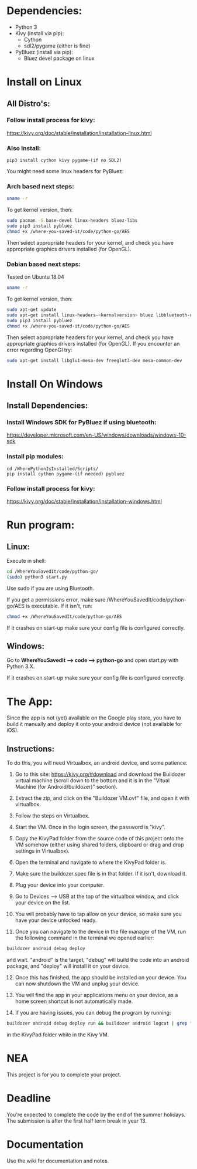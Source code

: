 # Dependencies:
- Python 3
- Kivy (install via pip):
  - Cython
  - sdl2/pygame (either is fine)
- PyBluez (install via pip):
  - Bluez devel package on linux

# Install on Linux
## All Distro's:
### Follow install process for kivy:
https://kivy.org/doc/stable/installation/installation-linux.html

### Also install:
```
pip3 install cython kivy pygame-(if no SDL2)
```
You might need some linux headers for PyBluez:
### Arch based next steps:
```bash
uname -r
```
To get kernel version, then:
```bash
sudo pacman -S base-devel linux-headers bluez-libs
sudo pip3 install pybluez
chmod +x /where-you-saved-it/code/python-go/AES
```
Then select appropriate headers for your kernel, and check you have appropriate graphics drivers installed (for OpenGL).
### Debian based next steps:
Tested on Ubuntu 18.04
```bash
uname -r
```
To get kernel version, then:
```bash
sudo apt-get update
sudo apt-get install linux-headers-<kernalversion> bluez libbluetooth-dev
sudo pip3 install pybluez
chmod +x /where-you-saved-it/code/python-go/AES
```
Then select appropriate headers for your kernel, and check you have appropriate graphics drivers installed (for OpenGL).
If you encounter an error regarding OpenGl try:
```bash
sudo apt-get install libglu1-mesa-dev freeglut3-dev mesa-common-dev
```

# Install On Windows
## Install Dependencies:

### Install Windows SDK for PyBluez if using bluetooth:
https://developer.microsoft.com/en-US/windows/downloads/windows-10-sdk

### Install pip modules:
```
cd /WherePythonIsInstalled/Scripts/
pip install cython pygame-(if needed) pybluez
```

### Follow install process for kivy:
https://kivy.org/doc/stable/installation/installation-windows.html

# Run program:
## Linux:
Execute in shell:
```bash
cd /WhereYouSavedIt/code/python-go/
(sudo) python3 start.py
```
Use sudo if you are using Bluetooth.

If you get a permissions error, make sure /WhereYouSavedIt/code/python-go/AES is executable. If it isn't, run:
```bash
chmod +x /WhereYouSavedIt/code/python-go/AES
```

If it crashes on start-up make sure your config file is configured correctly.

## Windows:
Go to **WhereYouSavedIt --> code --> python-go** and open start.py with Python 3.X.

If it crashes on start-up make sure your config file is configured correctly.


# The App:
Since the app is not (yet) available on the Google play store, you have to build it manually and deploy it onto your android device (not available for iOS).

## Instructions:
To do this, you will need Virtualbox, an android device, and some patience.

1. Go to this site: https://kivy.org/#download and download the Buildozer virtual machine (scroll down to the bottom and it is in the "Vitual Machine (for Android/buildozer)" section).

2. Extract the zip, and click on the "Buildozer VM.ovf" file, and open it with virtualbox.

3. Follow the steps on Virtualbox.

4. Start the VM. Once in the login screen, the password is "kivy".

5. Copy the KivyPad folder from the source code of this project onto the VM somehow (either using shared folders, clipboard or drag and drop settings in Virtualbox).

6. Open the terminal and navigate to where the KivyPad folder is.

7. Make sure the buildozer.spec file is in that folder. If it isn't, download it.

8. Plug your device into your computer.

9. Go to Devices --> USB at the top of the virtualbox window, and click your device on the list.

10. You will probably have to tap allow on your device, so make sure you have your device unlocked ready.

11. Once you can navigate to the device in the file manager of the VM, run the following command in the terminal we opened earlier:

```bash
buildozer android debug deploy
```
and wait.
"android" is the target, "debug" will build the code into an android package, and "deploy" will install it on your device.

12. Once this has finished, the app should be installed on your device. You can now shutdown the VM and unplug your device.

13. You will find the app in your applications menu on your device, as a home screen shortcut is not automatically made.

14. If you are having issues, you can debug the program by running:
```bash
buildozer android debug deploy run && buildozer android logcat | grep "python"
```
in the KivyPad folder while in the Kivy VM.

# NEA
This project is for you to complete your project.

# Deadline
You're expected to complete the code by the end of the summer holidays. The submission is after the first half term break in year 13.

# Documentation
Use the wiki for documentation and notes.
